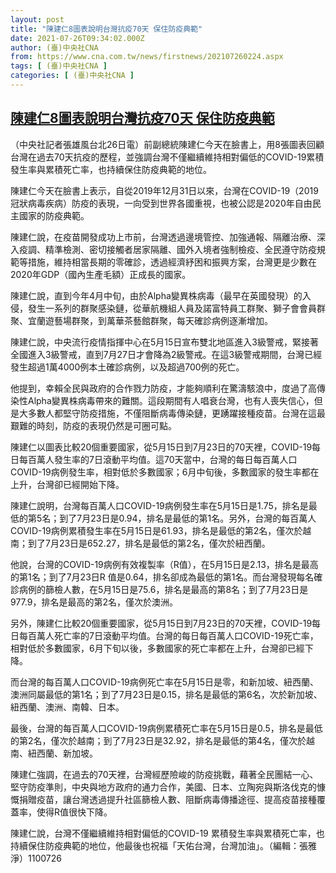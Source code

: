 ```yaml
---
layout: post
title: "陳建仁8圖表說明台灣抗疫70天 保住防疫典範"
date: 2021-07-26T09:34:02.000Z
author: (臺)中央社CNA
from: https://www.cna.com.tw/news/firstnews/202107260224.aspx
tags: [ (臺)中央社CNA ]
categories: [ (臺)中央社CNA ]
---
```

<!--1627292042000-->
[陳建仁8圖表說明台灣抗疫70天 保住防疫典範](https://www.cna.com.tw/news/firstnews/202107260224.aspx)
------

<div>
<div></div><div class="paragraph"><p>（中央社記者張雄風台北26日電）前副總統陳建仁今天在臉書上，用8張圖表回顧台灣在過去70天抗疫的歷程，並強調台灣不僅繼續維持相對偏低的COVID-19累積發生率與累積死亡率，也持續保住防疫典範的地位。</p><p>陳建仁今天在臉書上表示，自從2019年12月31日以來，台灣在COVID-19（2019冠狀病毒疾病）防疫的表現，一向受到世界各國重視，也被公認是2020年自由民主國家的防疫典範。</p><p>陳建仁說，在疫苗開發成功上市前，台灣透過邊境管控、加強通報、隔離治療、深入疫調、精準檢測、密切接觸者居家隔離、國外入境者強制檢疫、全民遵守防疫規範等措施，維持相當長期的零確診，透過經濟紓困和振興方案，台灣更是少數在2020年GDP（國內生產毛額）正成長的國家。</p><p>陳建仁說，直到今年4月中旬，由於Alpha變異株病毒（最早在英國發現）的入侵，發生一系列的群聚感染鏈，從華航機組人員及諾富特員工群聚、獅子會會員群聚、宜蘭遊藝場群聚，到萬華茶藝館群聚，每天確診病例逐漸增加。</p><p>陳建仁說，中央流行疫情指揮中心在5月15日宣布雙北地區進入3級警戒，緊接著全國進入3級警戒，直到7月27日才會降為2級警戒。在這3級警戒期間，台灣已經發生超過1萬4000例本土確診病例，以及超過700例的死亡。</p><p>他提到，幸賴全民與政府的合作戮力防疫，才能夠順利在驚濤駭浪中，度過了高傳染性Alpha變異株病毒帶來的難關。這段期間有人唱衰台灣，也有人喪失信心，但是大多數人都堅守防疫措施，不僅阻斷病毒傳染鏈，更踴躍接種疫苗。台灣在這最艱難的時刻，防疫的表現仍然是可圈可點。</p><p>陳建仁以圖表比較20個重要國家，從5月15日到7月23日的70天裡，COVID-19每日每百萬人發生率的7日滾動平均值。這70天當中，台灣的每日每百萬人口COVID-19病例發生率，相對低於多數國家；6月中旬後，多數國家的發生率都在上升，台灣卻已經開始下降。</p><p>陳建仁說明，台灣每百萬人口COVID-19病例發生率在5月15日是1.75，排名是最低的第5名；到了7月23日是0.94，排名是最低的第1名。另外，台灣的每百萬人COVID-19病例累積發生率在5月15日是61.93，排名是最低的第2名，僅次於越南；到了7月23日是652.27，排名是最低的第2名，僅次於紐西蘭。</p><p>他說，台灣的COVID-19病例有效複製率（R值），在5月15日是2.13，排名是最高的第1名；到了7月23日R 值是0.64，排名卻成為最低的第1名。而台灣發現每名確診病例的篩檢人數，在5月15日是75.6，排名是最高的第8名；到了7月23日是977.9，排名是最高的第2名，僅次於澳洲。</p><p>另外，陳建仁比較20個重要國家，從5月15日到7月23日的70天裡，COVID-19每日每百萬人死亡率的7日滾動平均值。台灣的每日每百萬人口COVID-19死亡率，相對低於多數國家，6月下旬以後，多數國家的死亡率都在上升，台灣卻已經下降。</p><p>而台灣的每百萬人口COVID-19病例死亡率在5月15日是零，和新加坡、紐西蘭、澳洲同屬最低的第1名；到了7月23日是0.15，排名是最低的第6名，次於新加坡、紐西蘭、澳洲、南韓、日本。</p><p>最後，台灣的每百萬人口COVID-19病例累積死亡率在5月15日是0.5，排名是最低的第2名，僅次於越南；到了7月23日是32.92，排名是最低的第4名，僅次於越南、紐西蘭、新加坡。</p><p>陳建仁強調，在過去的70天裡，台灣經歷險峻的防疫挑戰，藉著全民團結一心、堅守防疫準則，中央與地方政府的通力合作，美國、日本、立陶宛與斯洛伐克的慷慨捐贈疫苗，讓台灣透過提升社區篩檢人數、阻斷病毒傳播途徑、提高疫苗接種覆蓋率，使得R值很快下降。</p><p>陳建仁說，台灣不僅繼續維持相對偏低的COVID-19 累積發生率與累積死亡率，也持續保住防疫典範的地位，他最後也祝福「天佑台灣，台灣加油」。（編輯：張雅淨）1100726</p></div>
</div>
